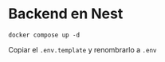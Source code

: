 # Backend en  Nest

```
docker compose up -d
```

Copiar el ```.env.template``` y renombrarlo a ```.env```